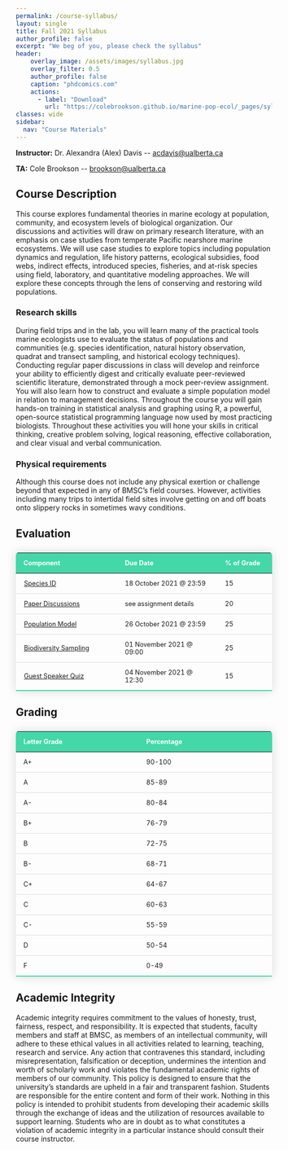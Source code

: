```yaml
---
permalink: /course-syllabus/
layout: single
title: Fall 2021 Syllabus
author_profile: false
excerpt: "We beg of you, please check the syllabus"
header:
    overlay_image: /assets/images/syllabus.jpg
    overlay_filter: 0.5
    author_profile: false
    caption: "phdcomics.com"
    actions:
      - label: "Download"
        url: "https://colebrookson.github.io/marine-pop-ecol/_pages/syllabus.pdf"
classes: wide
sidebar:
  nav: "Course Materials"
---
```


**Instructor:** Dr. Alexandra (Alex) Davis -- acdavis@ualberta.ca 

**TA:** Cole Brookson -- brookson@ualberta.ca

## Course Description 

This course explores fundamental theories in marine ecology at population, community, and ecosystem levels of biological organization. Our discussions and activities will draw on primary research literature, with an emphasis on case studies from temperate Pacific nearshore marine ecosystems. We will use case studies to explore topics including population dynamics and regulation, life history patterns, ecological subsidies, food webs, indirect effects, introduced species, fisheries, and at-risk species using field, laboratory, and quantitative modeling approaches. We will explore these concepts through the lens of conserving and restoring wild populations.

### Research skills 

During field trips and in the lab, you will learn many of the practical tools
marine ecologists use to evaluate the status of populations and communities (e.g. species identification, natural history observation, quadrat and transect sampling, and historical ecology techniques). Conducting regular paper discussions in class will develop and reinforce your ability to efficiently digest and critically evaluate peer-reviewed scientific literature, demonstrated through a mock peer-review assignment. You will also learn how to construct and evaluate a simple population model in relation to management decisions. Throughout the course you will gain hands-on training in statistical analysis and graphing using R, a powerful, open-source statistical programming language now used by most practicing biologists. Throughout these
activities you will hone your skills in critical thinking, creative problem solving, logical reasoning, effective collaboration, and clear visual and verbal communication.

### Physical requirements

Although this course does not include any physical exertion or
challenge beyond that expected in any of BMSC’s field courses. However, activities including many trips to intertidal field sites involve getting on and off boats onto slippery rocks in sometimes wavy conditions.

## Evaluation 



<style>
  .evaluation-table {
    border-collapse: collapse;
    margin: 25px 0;
    font-size: 0.9em;
    min-width: 400px;
    border-radius: 5px 5px 0 0;
    overflow: hidden;
    box-shadow: 0 0 20px rgba(0, 0, 0, 0.15);
  }

  .evaluation-table thead tr {
    background-color: #44d7a8;
    color: #ffffff;
    text-align: left;
    font-weight: bold;
  }

  .evaluation-table th,
  .evaluation-table td {
    padding: 12px 15px;
  }

  .evaluation-table tbody tr {
    border-bottom: 1px solid #dddddd;
  }

  .evaluation-table tbody tr:last-of-type {
    border-bottom: 2px solid #44d7a8;
  }

  .evaluation-table tr:hover { background: #bebebe; }
  td a { 
      padding: 1px; 
  }

  .grading-table {
    border-collapse: collapse;
    margin: 25px 0;
    font-size: 0.9em;
    min-width: 400px;
    border-radius: 5px 5px 0 0;
    overflow: hidden;
    box-shadow: 0 0 20px rgba(0, 0, 0, 0.15);
  }

  .grading-table thead tr {
    background-color: #44d7a8;
    color: #ffffff;
    text-align: left;
    font-weight: bold;
  }

  .grading-table th,
  .grading-table td {
    padding: 12px 15px;
  }

  .grading-table tbody tr {
    border-bottom: 1px solid #dddddd;
  }

  .grading-table tbody tr:last-of-type {
    border-bottom: 2px solid #44d7a8;
  }
</style>

<table class="evaluation-table">
    <thead>
        <tr>
            <th width=400>Component</th>
            <th width=400>Due Date</th>
            <th width=174>% of Grade</th>
        </tr>
    </thead>
    <tbody>
        <tr>
            <td><a href="https://colebrookson.github.io/marine-pop-ecol/assignments/species-id.com">Species ID</a></td>
            <td>18 October 2021 @ 23:59</td>
            <td>15</td>
        </tr>
        <tr>
            <td><a href="https://colebrookson.github.io/marine-pop-ecol/assignments/paper-dis.com">Paper Discussions</a></td>
            <td>see assignment details</td>
            <td>20</td>
        </tr>
        <tr>
            <td><a href="https://colebrookson.github.io/marine-pop-ecol/assignments/pop-model.com">Population Model</a></td>
            <td>26 October 2021 @ 23:59</td>
            <td>25</td>
        </tr>
        <tr>
            <td><a href="https://colebrookson.github.io/marine-pop-ecol/assignments/biodiv-sampling.com">Biodiversity Sampling</a></td>
            <td>01 November 2021 @ 09:00</td>
            <td>25</td>
        </tr>
        <tr>
            <td><a href="https://colebrookson.github.io/marine-pop-ecol/assignments/guest-quiz.com">Guest Speaker Quiz</a></td>
            <td>04 November 2021 @ 12:30</td>
            <td>15</td>
        </tr>
    </tbody>
</table>

## Grading

<table class="grading-table">
    <thead>
        <tr>
            <th width=500>Letter Grade</th>
            <th width=500>Percentage</th>
        </tr>
    </thead>
    <tbody>
        <tr>
            <td>A+</td>
            <td>90-100</td>
        </tr>
        <tr>
            <td>A</td>
            <td>85-89</td>
        </tr>
        <tr>
            <td>A-</td>
            <td>80-84</td>
        </tr>
        <tr>
            <td>B+</td>
            <td>76-79</td>
        </tr>
        <tr>
            <td>B</td>
            <td>72-75</td>
        </tr>
        <tr>
            <td>B-</td>
            <td>68-71</td>
        </tr>
        <tr>
            <td>C+</td>
            <td>64-67</td>
        </tr>
        <tr>
            <td>C</td>
            <td>60-63</td>
        </tr>
        <tr>
            <td>C-</td>
            <td>55-59</td>
        </tr>
        <tr>
            <td>D</td>
            <td>50-54</td>
        </tr>
        <tr>
            <td>F</td>
            <td>0-49</td>
        </tr>
    </tbody>
</table>

## Academic Integrity

Academic integrity requires commitment to the values of honesty, trust, fairness, respect, and responsibility. It is expected that students, faculty members and staff at BMSC, as members of an intellectual community, will adhere to these ethical values in all activities related to learning, teaching, research and service. Any action that contravenes this standard, including misrepresentation, falsification or deception, undermines the intention and worth of scholarly work and violates the fundamental academic rights of members of our community. This policy is designed to ensure that the university’s standards are upheld in a fair and transparent fashion. Students are responsible for the entire content and form of their work. Nothing in this policy is
intended to prohibit students from developing their academic skills through the exchange of ideas and the utilization of resources available to support learning. Students who are in doubt as to what constitutes a violation of academic integrity in a particular instance should consult their course instructor. 